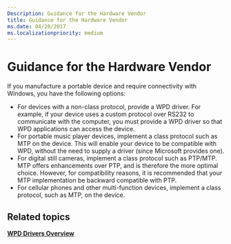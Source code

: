 ```yaml
---
Description: Guidance for the Hardware Vendor
title: Guidance for the Hardware Vendor
ms.date: 04/20/2017
ms.localizationpriority: medium
---
```


# Guidance for the Hardware Vendor


If you manufacture a portable device and require connectivity with Windows, you have the following options:

-   For devices with a non-class protocol, provide a WPD driver. For example, if your device uses a custom protocol over RS232 to communicate with the computer, you must provide a WPD driver so that WPD applications can access the device.
-   For portable music player devices, implement a class protocol such as MTP on the device. This will enable your device to be compatible with WPD, without the need to supply a driver (since Microsoft provides one).
-   For digital still cameras, implement a class protocol such as PTP/MTP. MTP offers enhancements over PTP, and is therefore the more optimal choice. However, for compatibility reasons, it is recommended that your MTP implementation be backward compatible with PTP.
-   For cellular phones and other multi-function devices, implement a class protocol, such as MTP, on the device.

## <span id="related_topics"></span>Related topics


[**WPD Drivers Overview**](wpd-drivers-overview.md)

 

 





